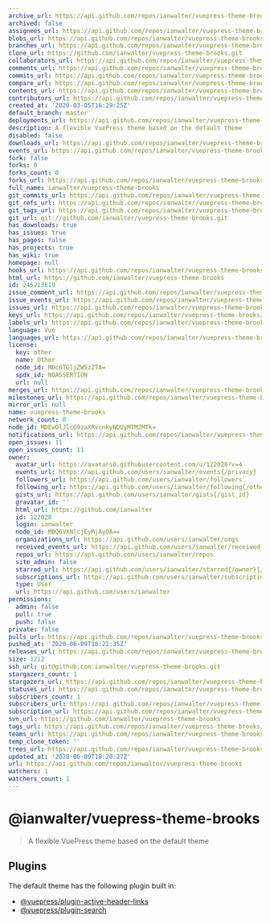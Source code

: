 ```yaml
---
archive_url: https://api.github.com/repos/ianwalter/vuepress-theme-brooks/{archive_format}{/ref}
archived: false
assignees_url: https://api.github.com/repos/ianwalter/vuepress-theme-brooks/assignees{/user}
blobs_url: https://api.github.com/repos/ianwalter/vuepress-theme-brooks/git/blobs{/sha}
branches_url: https://api.github.com/repos/ianwalter/vuepress-theme-brooks/branches{/branch}
clone_url: https://github.com/ianwalter/vuepress-theme-brooks.git
collaborators_url: https://api.github.com/repos/ianwalter/vuepress-theme-brooks/collaborators{/collaborator}
comments_url: https://api.github.com/repos/ianwalter/vuepress-theme-brooks/comments{/number}
commits_url: https://api.github.com/repos/ianwalter/vuepress-theme-brooks/commits{/sha}
compare_url: https://api.github.com/repos/ianwalter/vuepress-theme-brooks/compare/{base}...{head}
contents_url: https://api.github.com/repos/ianwalter/vuepress-theme-brooks/contents/{+path}
contributors_url: https://api.github.com/repos/ianwalter/vuepress-theme-brooks/contributors
created_at: '2020-03-05T16:29:25Z'
default_branch: master
deployments_url: https://api.github.com/repos/ianwalter/vuepress-theme-brooks/deployments
description: A flexible VuePress theme based on the default theme
disabled: false
downloads_url: https://api.github.com/repos/ianwalter/vuepress-theme-brooks/downloads
events_url: https://api.github.com/repos/ianwalter/vuepress-theme-brooks/events
fork: false
forks: 0
forks_count: 0
forks_url: https://api.github.com/repos/ianwalter/vuepress-theme-brooks/forks
full_name: ianwalter/vuepress-theme-brooks
git_commits_url: https://api.github.com/repos/ianwalter/vuepress-theme-brooks/git/commits{/sha}
git_refs_url: https://api.github.com/repos/ianwalter/vuepress-theme-brooks/git/refs{/sha}
git_tags_url: https://api.github.com/repos/ianwalter/vuepress-theme-brooks/git/tags{/sha}
git_url: git://github.com/ianwalter/vuepress-theme-brooks.git
has_downloads: true
has_issues: true
has_pages: false
has_projects: true
has_wiki: true
homepage: null
hooks_url: https://api.github.com/repos/ianwalter/vuepress-theme-brooks/hooks
html_url: https://github.com/ianwalter/vuepress-theme-brooks
id: 245213619
issue_comment_url: https://api.github.com/repos/ianwalter/vuepress-theme-brooks/issues/comments{/number}
issue_events_url: https://api.github.com/repos/ianwalter/vuepress-theme-brooks/issues/events{/number}
issues_url: https://api.github.com/repos/ianwalter/vuepress-theme-brooks/issues{/number}
keys_url: https://api.github.com/repos/ianwalter/vuepress-theme-brooks/keys{/key_id}
labels_url: https://api.github.com/repos/ianwalter/vuepress-theme-brooks/labels{/name}
language: Vue
languages_url: https://api.github.com/repos/ianwalter/vuepress-theme-brooks/languages
license:
  key: other
  name: Other
  node_id: MDc6TGljZW5zZTA=
  spdx_id: NOASSERTION
  url: null
merges_url: https://api.github.com/repos/ianwalter/vuepress-theme-brooks/merges
milestones_url: https://api.github.com/repos/ianwalter/vuepress-theme-brooks/milestones{/number}
mirror_url: null
name: vuepress-theme-brooks
network_count: 0
node_id: MDEwOlJlcG9zaXRvcnkyNDUyMTM2MTk=
notifications_url: https://api.github.com/repos/ianwalter/vuepress-theme-brooks/notifications{?since,all,participating}
open_issues: 11
open_issues_count: 11
owner:
  avatar_url: https://avatars0.githubusercontent.com/u/122028?v=4
  events_url: https://api.github.com/users/ianwalter/events{/privacy}
  followers_url: https://api.github.com/users/ianwalter/followers
  following_url: https://api.github.com/users/ianwalter/following{/other_user}
  gists_url: https://api.github.com/users/ianwalter/gists{/gist_id}
  gravatar_id: ''
  html_url: https://github.com/ianwalter
  id: 122028
  login: ianwalter
  node_id: MDQ6VXNlcjEyMjAyOA==
  organizations_url: https://api.github.com/users/ianwalter/orgs
  received_events_url: https://api.github.com/users/ianwalter/received_events
  repos_url: https://api.github.com/users/ianwalter/repos
  site_admin: false
  starred_url: https://api.github.com/users/ianwalter/starred{/owner}{/repo}
  subscriptions_url: https://api.github.com/users/ianwalter/subscriptions
  type: User
  url: https://api.github.com/users/ianwalter
permissions:
  admin: false
  pull: true
  push: false
private: false
pulls_url: https://api.github.com/repos/ianwalter/vuepress-theme-brooks/pulls{/number}
pushed_at: '2020-06-09T18:21:35Z'
releases_url: https://api.github.com/repos/ianwalter/vuepress-theme-brooks/releases{/id}
size: 1212
ssh_url: git@github.com:ianwalter/vuepress-theme-brooks.git
stargazers_count: 1
stargazers_url: https://api.github.com/repos/ianwalter/vuepress-theme-brooks/stargazers
statuses_url: https://api.github.com/repos/ianwalter/vuepress-theme-brooks/statuses/{sha}
subscribers_count: 1
subscribers_url: https://api.github.com/repos/ianwalter/vuepress-theme-brooks/subscribers
subscription_url: https://api.github.com/repos/ianwalter/vuepress-theme-brooks/subscription
svn_url: https://github.com/ianwalter/vuepress-theme-brooks
tags_url: https://api.github.com/repos/ianwalter/vuepress-theme-brooks/tags
teams_url: https://api.github.com/repos/ianwalter/vuepress-theme-brooks/teams
temp_clone_token: ''
trees_url: https://api.github.com/repos/ianwalter/vuepress-theme-brooks/git/trees{/sha}
updated_at: '2020-06-09T18:20:27Z'
url: https://api.github.com/repos/ianwalter/vuepress-theme-brooks
watchers: 1
watchers_count: 1
---
```


# @ianwalter/vuepress-theme-brooks
> A flexible VuePress theme based on the default theme

## Plugins

The default theme has the following plugin built in:

- [@vuepress/plugin-active-header-links](https://github.com/vuejs/vuepress/tree/master/packages/@vuepress/plugin-active-header-links)
- [@vuepress/plugin-search](https://github.com/vuejs/vuepress/tree/master/packages/%40vuepress/plugin-search)
